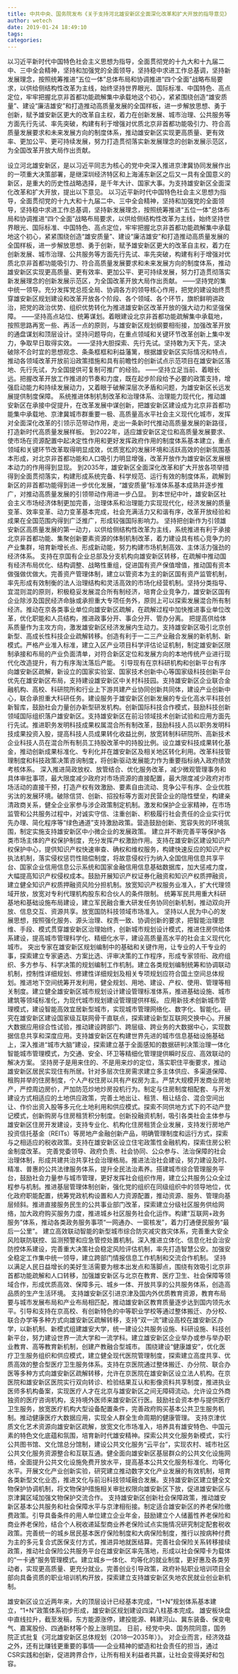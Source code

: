 ```yaml
---
title: 中共中央、国务院发布《关于支持河北雄安新区全面深化改革和扩大开放的指导意见》
author: wetech
date: 2019-01-24 18:49:10
tags: 
categories: 
---
```

以习近平新时代中国特色社会主义思想为指导，全面贯彻党的十九大和十九届二中、三中全会精神，坚持和加强党的全面领导，坚持稳中求进工作总基调，坚持新发展理念，按照统筹推进“五位一体”总体布局和协调推进“四个全面”战略布局要求，以供给侧结构性改革为主线，始终坚持世界眼光、国际标准、中国特色、高点定位，牢牢把握北京非首都功能疏解集中承载地这个初心，紧紧围绕创造“雄安质量”、建设“廉洁雄安”和打造推动高质量发展的全国样板，进一步解放思想、勇于创新，赋予雄安新区更大的改革自主权，着力在创新发展、城市治理、公共服务等方面先行先试、率先突破，构建有利于增强对优质北京非首都功能吸引力、符合高质量发展要求和未来发展方向的制度体系，推动雄安新区实现更高质量、更有效率、更加公平、更可持续发展，努力打造贯彻落实新发展理念的创新发展示范区，为全国改革开放大局作出贡献。
<!-- more -->
设立河北雄安新区，是以习近平同志为核心的党中央深入推进京津冀协同发展作出的一项重大决策部署，是继深圳经济特区和上海浦东新区之后又一具有全国意义的新区，是重大的历史性战略选择，是千年大计、国家大事。为支持雄安新区全面深化改革和扩大开放，提出以下意见。
以习近平新时代中国特色社会主义思想为指导，全面贯彻党的十九大和十九届二中、三中全会精神，坚持和加强党的全面领导，坚持稳中求进工作总基调，坚持新发展理念，按照统筹推进“五位一体”总体布局和协调推进“四个全面”战略布局要求，以供给侧结构性改革为主线，始终坚持世界眼光、国际标准、中国特色、高点定位，牢牢把握北京非首都功能疏解集中承载地这个初心，紧紧围绕创造“雄安质量”、建设“廉洁雄安”和打造推动高质量发展的全国样板，进一步解放思想、勇于创新，赋予雄安新区更大的改革自主权，着力在创新发展、城市治理、公共服务等方面先行先试、率先突破，构建有利于增强对优质北京非首都功能吸引力、符合高质量发展要求和未来发展方向的制度体系，推动雄安新区实现更高质量、更有效率、更加公平、更可持续发展，努力打造贯彻落实新发展理念的创新发展示范区，为全国改革开放大局作出贡献。
——坚持党的集中统一领导。充分发挥党总揽全局、协调各方的领导核心作用，把党的建设始终贯穿雄安新区规划建设和改革开放各个阶段、各个领域、各个环节，旗帜鲜明讲政治，把党的政治优势、组织优势转化为推进雄安新区改革开放的强大动力和坚强保障。
——坚持高点站位、统筹谋划。着眼建设北京非首都功能疏解集中承载地，按照思路再宽一些、再活一点的原则，与雄安新区规划纲要相衔接，加强改革开放的通盘谋划和顶层设计。坚持问题导向，在重点领域和关键环节改革创新上集中发力，争取早日取得实效。
——坚持大胆探索、先行先试。坚持敢为天下先，坚决破除不合时宜的思想观念、条条框框和利益藩篱，根据雄安新区实际情况和特点，推动各领域改革开放前沿政策措施和具有前瞻性的创新试点示范项目在雄安新区落地、先行先试，为全国提供可复制可推广的经验。
——坚持立足当前、着眼长远。把握改革开放工作推进的节奏和力度，既在起步阶段给予必要的政策支持，增强启动能力和持续发展动力，又着眼于破解深层次矛盾和问题，为雄安新区长远发展提供制度保障。
系统推进体制机制改革和治理体系、治理能力现代化，推动雄安新区在承接中促提升，在改革发展中谋创新，把雄安新区建设成为北京非首都功能集中承载地、京津冀城市群重要一极、高质量高水平社会主义现代化城市，发挥对全面深化改革的引领示范带动作用，走出一条新时代推动高质量发展的新路径，打造新时代高质量发展样板。
到2022年，适应雄安新区定位和高质量发展要求、使市场在资源配置中起决定性作用和更好发挥政府作用的制度体系基本建立，重点领域和关键环节改革取得明显成效，优质宽松的发展环境和活跃高效的创新氛围基本形成，对北京非首都功能和人口吸引力明显增强，改革开放作为雄安新区发展根本动力的作用得到显现。
到2035年，雄安新区全面深化改革和扩大开放各项举措得到全面贯彻落实，构建形成系统完备、科学规范、运行有效的制度体系，疏解到新区的非首都功能得到进一步优化发展，“雄安质量”标准体系基本成熟并逐步推广，对推动高质量发展的引领带动作用进一步凸显。
到本世纪中叶，雄安新区社会主义市场经济体制更加完善，治理体系和治理能力实现现代化，经济发展的质量变革、效率变革、动力变革基本完成，社会充满活力又和谐有序，改革开放经验和成果在全国范围内得到广泛推广，形成较强国际影响力。
坚持把创新作为引领雄安新区高质量发展的第一动力，以供给侧结构性改革为主线，系统推进有利于承接北京非首都功能、集聚创新要素资源的体制机制改革，着力建设具有核心竞争力的产业集群，培育新增长点、形成新动能，努力构建市场机制高效、主体活力强劲的经济体系。
支持在京国有企业总部及分支机构向雄安新区转移，在疏解中推动国有经济布局优化、结构调整、战略性重组，促进国有资产保值增值，推动国有资本做强做优做大。完善资产管理体制，建立以管资本为主的新区国有资产监管机制，率先形成有效制衡的法人治理结构和灵活高效的市场化经营机制。坚持分类指导、宜混则混的原则，积极稳妥发展混合所有制经济，培育企业竞争力，雄安新区国有企业除涉及国民经济命脉或承担重大专项任务外，原则上可以探索发展混合所有制经济。推动在京各类事业单位向雄安新区疏解，在疏解过程中加快推进事业单位改革，优化职能和人员结构，推进政事分开、事企分开、管办分离。
把提高供给体系质量作为主攻方向，激发雄安新区经济发展内生动力。支持雄安新区吸引北京创新型、高成长性科技企业疏解转移。创造有利于一二三产业融合发展的新机制、新模式。严格产业准入标准，建立入区产业项目科学评估论证机制，制定雄安新区限制承接和布局的产业负面清单，对符合新区定位和发展方向的本地传统产业进行现代化改造提升，有力有序淘汰落后产能。
引导现有在京科研机构和创新平台有序向雄安新区疏解，新设立的国家实验室、国家技术创新中心等国家级科技创新平台优先在雄安新区布局，支持建设雄安新区中关村科技园。支持雄安新区企业联合金融机构、高校、科研院所和行业上下游共建产业协同创新共同体，建设产业创新中心，联合承担重大科研任务。建设服务于雄安新区创新发展的专业化高水平科技创新智库，鼓励社会力量创办新型研发机构。创新国际科技合作模式，鼓励科技创新领域国际组织落户雄安新区。支持雄安新区在前沿领域技术创新试验和应用方面先行先试。推进职务发明科技成果权属混合所有制改革，鼓励科技人员以职务发明科技成果投资入股，提高科技人员成果转化收益比例，放宽转制科研院所、高新技术企业科技人员在混合所有制员工持股改革中的持股比例。设立雄安科技成果转化基金，推动创新成果标准化、专利化并在雄安新区及相关地区转化利用。改革科技管理制度和科技政策决策咨询制度，将创新驱动发展能力作为重要指标纳入政府绩效考核体系。
深入推进简政放权、放管结合、优化服务改革，减少微观管理事务和具体审批事项，最大限度减少政府对市场资源的直接配置，最大限度减少政府对市场活动的直接干预，打造产权有效激励、要素自由流动、竞争公平有序、企业优胜劣汰的发展环境。破除信贷、创新、招投标等方面对民营企业的隐性壁垒，构建亲清政商关系，健全企业家参与涉企政策制定机制。激发和保护企业家精神，在市场监管和公共服务过程中，对诚实守信、注重创新、积极履行社会责任的企业实行优先办理、简化程序等“绿色通道”支持激励政策。营造鼓励创新、宽容失败的环境氛围，制定实施支持雄安新区中小微企业的发展政策。
建立并不断完善平等保护各类市场主体的产权保护制度，充分发挥产权激励作用。支持在雄安新区建设知识产权保护中心，提供知识产权快速审查、确权和维权服务，构建快速反应的知识产权执法机制，落实侵权惩罚性赔偿制度，将故意侵权行为纳入全国信用信息共享平台、国家企业信用信息公示系统和国家金融信用信息基础数据库，加大惩戒力度，大幅提高知识产权侵权成本。鼓励开展知识产权证券化融资和知识产权质押融资，建立健全知识产权质押融资风险分担机制。放宽知识产权服务业准入，扩大代理领域开放，放宽对专利代理机构股东和合伙人的条件限制。
统筹军民共用重大科研基地和基础设施布局建设，建立军民融合重大研发任务协同创新机制，推动双向开放、信息交互、资源共享。放宽国防科技领域市场准入。
坚持以人民为中心的发展思想，按照强化服务、源头治理、权责一致、协调创新的要求，把智能治理思维、手段、模式贯穿雄安新区治理始终，创新城市规划设计模式，推进住房供给体系建设，提高城市管理科学化、精细化水平，建设高质量高水平的社会主义现代化城市。
突出专家在雄安新区规划编制中的基础和关键作用，让专业的人干专业的事，探索建立专家遴选、方案比选、评审决策的工作程序，形成专家领衔、政府组织、多方参与、科学决策的规划编制工作机制。建立各类规划编制统筹和协调联动机制，控制性详细规划、修建性详细规划及相关专项规划应符合国土空间总体规划。推进地下空间统筹开发利用，健全规划、用地、建设、产权、使用、管理等相关制度。建立健全雄安新区城市规划设计建设管理标准体系，推进基础设施、城市建筑等领域标准化，为现代城市规划建设管理提供样板。
应用新技术创新城市管理模式，建设智能高效宜居新型城市，实现城市管理网络化、数字化、智能化。研究在雄安新区建设国家级互联网骨干直联点，探索建设新型互联网交换中心。开展大数据应用综合性试验，推动建设跨部门、跨层级、跨业务的大数据中心，实现数据信息共享和深度应用。支持雄安新区在构建世界先进的城市信息基础设施基础上，深入推进“城市大脑”建设，探索建立基于全面感知的数据研判决策治理一体化智能城市管理模式，为交通、安全、环卫等精细化管理提供瞬时反应、高效联动的解决方案。
坚持房子是用来住的、不是用来炒的定位，落实职住平衡要求，推动雄安新区居民实现住有所居。针对多层次住房需求建立多主体供应、多渠道保障、租购并举的住房制度，个人产权住房以共有产权房为主。严禁大规模开发商业房地产，严控周边房价，严加防范炒地炒房投机行为。制定与住房制度相配套、与开发建设方式相适应的土地供应政策，完善土地出让、租赁、租让结合、混合空间出让、作价出资入股等多元化土地利用和供应模式。探索不同供地方式下的不动产登记模式，创新购房与住房租赁积分制度。创新投融资机制，吸引各类社会主体参与雄安新区住房开发建设，支持专业化、机构化住房租赁企业发展，支持发行房地产投资信托基金（REITs）等房地产金融创新产品，明确管理制度和运行方式，探索与之相适应的税收政策。支持在雄安新区设立住宅政策性金融机构，探索住房公积金制度改革。
完善党委领导、政府负责、社会协同、公众参与、法治保障的社会治理体制，形成共建共治共享社会治理格局。推进法治社会建设，努力建设及时、精准、普惠的公共法律服务体系，提升全民法治素养。搭建城市综合管理服务平台，鼓励社会力量参与城市管理，更好发挥社会组织作用，建立公共服务公众全过程参与机制。推进基层管理体制创新，强化党的组织在同级组织中的领导地位，优化政府职能配置，统筹党政机构设置和人力资源配置，推动资源、服务、管理向基层倾斜。推进直接服务民生的公共事业部门改革，探索建立分级社区服务供给网络，加大政府购买服务力度，推进城乡社区服务社会化运作。构建“互联网+政务服务”体系，推动各类政务服务事项“一网通办、一窗核发”，着力打通便民服务“最后一公里”。
建立高效联动智能的新型城市综合防灾减灾救灾体系，完善重大安全风险联防联控、监测预警和应急管控处置机制。深入推进立体化、信息化社会治安防控体系建设，完善重大决策社会稳定风险评估机制，率先打造智慧公安。加强安全稳定工作集中统一领导，建立跨部门情报信息工作机制和交流合作机制。
坚持以满足人民日益增长的美好生活需要为根本出发点和落脚点，围绕有效吸引北京非首都功能疏解和人口转移，加强雄安新区与北京在教育、医疗卫生、社会保障等领域合作，形成优质高效、保障多元、城乡一体、开放共享的公共服务体系，创造高品质的生产生活环境。
支持雄安新区引进京津及国内外优质教育资源，教育布局要与城市发展布局和产业布局相匹配，推动雄安新区教育质量逐步达到国内领先水平。引导和支持在京高校、有创新特色的中等职业学校等通过整体搬迁、办分校、联合办学等多种方式向雄安新区疏解转移，支持“双一流”建设高校在雄安新区办学，以新机制、新模式组建雄安大学，统一建设公共服务设施、科研设施、科技创新平台，努力建设世界一流大学和一流学科。建立雄安新区企业举办或参与举办职业教育、高等教育新机制，创建产教融合型城市。
围绕建设“健康雄安”，优化医疗卫生服务组织和供应模式，建立健全现代医院管理制度，探索建立高度共享、优质高效的整合型医疗卫生服务体系。支持在京医院通过整体搬迁、办分院、联合办医等多种方式向雄安新区疏解转移，允许在京医院在雄安新区设立法人机构。在京医院和雄安新区医院实行双向转诊、检验结果互认和影像资料共享制度，推进执业医师多机构备案，实现医疗人才在北京与雄安新区之间无障碍流动。允许设立外商独资的医疗咨询机构，支持境外医师来雄安新区行医。鼓励社会资本参与提供医疗卫生服务，放宽医疗机构大型设备配置条件，完善政府购买基本公共卫生服务机制。推动健康医疗大数据应用，实现全人群全生命周期的健康管理。
支持京津优质文化艺术资源向雄安新区疏解，放宽文化市场准入，培养具有雄安特色、中国元素的特色文化底蕴和氛围，培育新时代雄安精神。探索公共文化服务新模式，实行公共图书馆、文化馆总分馆制，建设公共文化服务“云平台”，实现农村、城市社区公共文化服务资源整合和互联互通。健全面向雄安新区基层群众的公共文化设施网络，全面提升公共文化设施免费开放水平，提高基本公共文化服务标准化、均等化水平。开展文化产业创新实验，研究建立推动数字文化产业发展的有效机制，培育各类新型文化业态，推进文化与前沿科技领域融合发展。支持雄安新区建立健全文物保护协调机制，将文物保护措施相关审批权限向雄安新区下放，促进雄安新区与京津冀区域加强文物保护交流合作。
支持雄安新区创新社会保障政策，推动雄安新区基本公共服务和社会保障水平与京津相衔接。制定适合雄安新区的养老保险缴费政策。引导具备条件的用人单位建立企业年金，鼓励建立个人储蓄性养老保险和商业养老保险，结合个人税收递延型商业养老保险试点实施情况研究制定配套税收政策。完善统一的城乡居民基本医疗保险制度和大病保险制度，推行以按病种付费为主的多元复合式医保支付方式，推进异地就医结算。完善社会保险关系转移接续政策，推动社会保险公共服务平台在雄安新区率先落地，形成以社会保障卡为载体的“一卡通”服务管理模式。建立城乡一体化、均等化的就业制度，更好惠及各类劳动者，实现更高质量、更充分就业。完善创业引导政策，政府补贴职业培训项目全部向具备资质的职业培训机构开放，探索建立支持雄安新区失地农民就业创业新机制。
 
 
雄安新区设立近两年来，大的顶层设计已经基本完成，“1+N”规划体系基本建立，“1+N”政策体系初步形成，雄安新区规划建设四梁八柱基本完成。
雄安板块盘中直线拉升，截至发稿，东方能源涨停，建投能源、韩建河山、冀东装备、保变电气、嘉寓股份、四通新材等个股上涨明显。
日前，经党中央、国务院同意，国务院正式批复《河北雄安新区总体规划（2018—2035年）》。
对企业而言，经济效益之外，还有比赚钱更重要的事情——企业精神的塑造和社会责任的担当，通过CSR实践和创新，促进跨界合作，让所有相关利益者共赢，让社会变得美好和包容。
